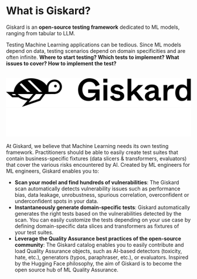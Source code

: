 # What is Giskard?

Giskard is an **open-source testing framework** dedicated to ML models, ranging from tabular to LLM.

Testing Machine Learning applications can be tedious. Since ML models depend on data, testing scenarios depend on domain specificities and are often infinite. **Where to start testing? Which tests to implement? What issues to cover? How to implement the test?**

<p align="center" style="margin-top: 2rem;">
  <img class="sidebar-logo only-light" style="margin: 0 0;" src="../_static/logo_black.png" alt="Light Logo"/>
  <img class="sidebar-logo only-dark" style="margin: 0 0;" src="../_static/logo_white.png" alt="Dark Logo"/>
</p>

At Giskard, we believe that Machine Learning needs its own testing framework. Practitioners should be able to easily create test suites that contain business-specific fixtures (data slicers & transformers, evaluators) that cover the various risks encountered by AI. Created by ML engineers for ML engineers, Giskard enables you to:

- **Scan your model and find hundreds of vulnerabilities**: The Giskard scan automatically detects vulnerability issues such as performance bias, data leakage, unrobustness, spurious correlation, overconfident or underconfident spots in your data.
- **Instantaneously generate domain-specific tests**: Giskard automatically generates the right tests based on the vulnerabilities detected by the scan. You can easily customize the tests depending on your use case by defining domain-specific data slices and transformers as fixtures of your test suites.
- **Leverage the Quality Assurance best practices of the open-source community**: The Giskard catalog enables you to easily contribute and load Quality Assurance objects, such as AI-based detectors (toxicity, hate, etc.), generators (typos, paraphraser, etc.), or evaluators. Inspired by the Hugging Face philosophy, the aim of Giskard is to become the open source hub of ML Quality Assurance.